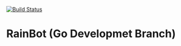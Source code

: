 [![Build Status](https://travis-ci.org/Wolfchase/RainBot.svg?branch=go-develop)](https://travis-ci.org/Wolfchase/RainBot)
# RainBot (Go Developmet Branch)
